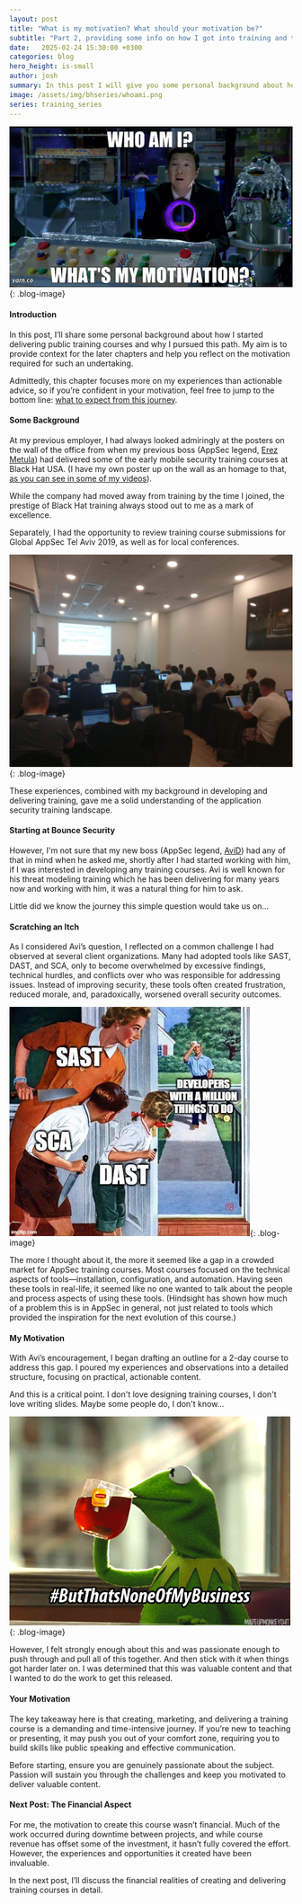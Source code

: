 ```yaml
---
layout: post
title: "What is my motivation? What should your motivation be?"
subtitle: "Part 2, providing some info on how I got into training and the motivation needed."
date:   2025-02-24 15:30:00 +0300
categories: blog
hero_height: is-small
author: josh
summary: In this post I will give you some personal background about how I got into delivering public training courses and why. Hopefully it will put some of the later chapters in perspective and also help you understand the motivation you might need to do this.
image: /assets/img/bhseries/whoami.png
series: training_series
---
```


![image](/assets/img/bhseries/whoami.png){: .blog-image}

#### Introduction

In this post, I’ll share some personal background about how I started delivering public training courses and why I pursued this path. My aim is to provide context for the later chapters and help you reflect on the motivation required for such an undertaking.

Admittedly, this chapter focuses more on my experiences than actionable advice, so if you’re confident in your motivation, feel free to jump to the bottom line: [what to expect from this journey](#your-motivation).

#### Some Background

At my previous employer, I had always looked admiringly at the posters on the wall of the office from when my previous boss (AppSec legend, [Erez Metula](https://www.linkedin.com/in/erezmetula/)) had delivered some of the early mobile security training courses at Black Hat USA. (I have my own poster up on the wall as an homage to that, [as you can see in some of my videos](https://www.youtube.com/watch?v=Ybm4Vr7rQgo)).

While the company had moved away from training by the time I joined, the prestige of Black Hat training always stood out to me as a mark of excellence.

Separately, I had the opportunity to review training course submissions for Global AppSec Tel Aviv 2019, as well as for local conferences.  

![A blurry photo of Dhruv Shah delivering some hands-on hacking training at Global AppSec Tel Aviv 2019](/assets/img/bhseries/globalappsectlv2019.jpeg){: .blog-image}

These experiences, combined with my background in developing and delivering training, gave me a solid understanding of the application security training landscape.

#### Starting at Bounce Security

However, I'm not sure that my new boss (AppSec legend, [AviD](/team-members/avi.html)) had any of that in mind when he asked me, shortly after I had started working with him, if I was interested in developing any training courses. Avi is well known for his threat modeling training which he has been delivering for many years now and working with him, it was a natural thing for him to ask.

Little did we know the journey this simple question would take us on...

#### Scratching an Itch

As I considered Avi’s question, I reflected on a common challenge I had observed at several client organizations. Many had adopted tools like SAST, DAST, and SCA, only to become overwhelmed by excessive findings, technical hurdles, and conflicts over who was responsible for addressing issues. Instead of improving security, these tools often created frustration, reduced morale, and, paradoxically, worsened overall security outcomes.

![Getting stabbed by AppSec tools...](/assets/img/bhseries/sastdastsca.jpg){: .blog-image}

The more I thought about it, the more it seemed like a gap in a crowded market for AppSec training courses. Most courses focused on the technical aspects of tools—installation, configuration, and automation. Having seen these tools in real-life, it seemed like no one wanted to talk about the people and process aspects of using these tools. (Hindsight has shown how much of a problem this is in AppSec in general, not just related to tools which provided the inspiration for the next evolution of this course.)

#### My Motivation

With Avi’s encouragement, I began drafting an outline for a 2-day course to address this gap. I poured my experiences and observations into a detailed structure, focusing on practical, actionable content.

And this is a critical point. I don't love designing training courses, I don't love writing slides. Maybe some people do, I don't know...  

![But that's none of my business...](/assets/img/bhseries/business.gif){: .blog-image}

However, I felt strongly enough about this and was passionate enough to push through and pull all of this together. And then stick with it when things got harder later on. I was determined that this was valuable content and that I wanted to do the work to get this released.

#### Your Motivation

The key takeaway here is that creating, marketing, and delivering a training course is a demanding and time-intensive journey. If you’re new to teaching or presenting, it may push you out of your comfort zone, requiring you to build skills like public speaking and effective communication.

Before starting, ensure you are genuinely passionate about the subject. Passion will sustain you through the challenges and keep you motivated to deliver valuable content.

#### Next Post: The Financial Aspect

For me, the motivation to create this course wasn’t financial. Much of the work occurred during downtime between projects, and while course revenue has offset some of the investment, it hasn’t fully covered the effort. However, the experiences and opportunities it created have been invaluable.

In the next post, I’ll discuss the financial realities of creating and delivering training courses in detail.
